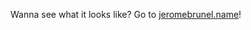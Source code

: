 Wanna see what it looks like? Go to [jeromebrunel.name](http://jeromebrunel.name/ "Jérôme Brunel")!
